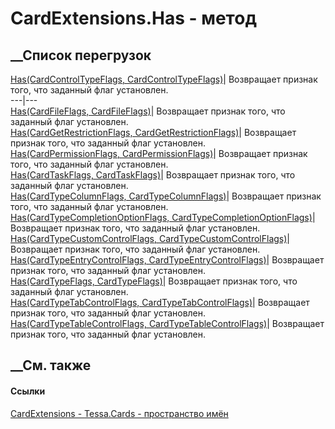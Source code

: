 # CardExtensions.Has - метод
##  __Список перегрузок
[Has(CardControlTypeFlags,
CardControlTypeFlags)](M_Tessa_Cards_CardExtensions_Has.htm)| Возвращает
признак того, что заданный флаг установлен.  
---|---  
[Has(CardFileFlags, CardFileFlags)](M_Tessa_Cards_CardExtensions_Has_1.htm)|
Возвращает признак того, что заданный флаг установлен.  
[Has(CardGetRestrictionFlags,
CardGetRestrictionFlags)](M_Tessa_Cards_CardExtensions_Has_2.htm)| Возвращает
признак того, что заданный флаг установлен.  
[Has(CardPermissionFlags,
CardPermissionFlags)](M_Tessa_Cards_CardExtensions_Has_3.htm)| Возвращает
признак того, что заданный флаг установлен.  
[Has(CardTaskFlags, CardTaskFlags)](M_Tessa_Cards_CardExtensions_Has_4.htm)|
Возвращает признак того, что заданный флаг установлен.  
[Has(CardTypeColumnFlags,
CardTypeColumnFlags)](M_Tessa_Cards_CardExtensions_Has_5.htm)| Возвращает
признак того, что заданный флаг установлен.  
[Has(CardTypeCompletionOptionFlags,
CardTypeCompletionOptionFlags)](M_Tessa_Cards_CardExtensions_Has_6.htm)|
Возвращает признак того, что заданный флаг установлен.  
[Has(CardTypeCustomControlFlags,
CardTypeCustomControlFlags)](M_Tessa_Cards_CardExtensions_Has_7.htm)|
Возвращает признак того, что заданный флаг установлен.  
[Has(CardTypeEntryControlFlags,
CardTypeEntryControlFlags)](M_Tessa_Cards_CardExtensions_Has_8.htm)|
Возвращает признак того, что заданный флаг установлен.  
[Has(CardTypeFlags, CardTypeFlags)](M_Tessa_Cards_CardExtensions_Has_9.htm)|
Возвращает признак того, что заданный флаг установлен.  
[Has(CardTypeTabControlFlags,
CardTypeTabControlFlags)](M_Tessa_Cards_CardExtensions_Has_10.htm)| Возвращает
признак того, что заданный флаг установлен.  
[Has(CardTypeTableControlFlags,
CardTypeTableControlFlags)](M_Tessa_Cards_CardExtensions_Has_11.htm)|
Возвращает признак того, что заданный флаг установлен.  
##  __См. также
#### Ссылки
[CardExtensions - ](T_Tessa_Cards_CardExtensions.htm)
[Tessa.Cards - пространство имён](N_Tessa_Cards.htm)
